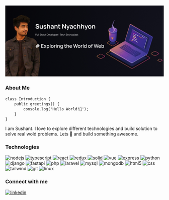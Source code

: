 [![sushantnyachhyon](https://github.com/SushantNyachhyon/sushantnyachhyon/blob/main/assets/me.jpg)](https://github.com/SushantNyachhyon/)

### About Me

    class Introduction {
        public greetings() {
    	    console.log('Hello World!👋');
        }
    }

I am Sushant. I love to explore different technologies and build solution to solve real wold problems. Lets :link: and build something awesome.

### Technologies

![nodejs](https://img.shields.io/badge/Nodejs-282C34?style=for-the-badge&logo=node.js)&nbsp;![typescript](https://img.shields.io/badge/Typescript-282C34?style=for-the-badge&logo=typescript)&nbsp;![react](https://img.shields.io/badge/React-282C34?style=for-the-badge&logo=react)&nbsp;![redux](https://img.shields.io/badge/Redux-282C34?style=for-the-badge&logo=redux)&nbsp;![solid](https://img.shields.io/badge/Solid-282C34?style=for-the-badge&logo=solid)&nbsp;![vue](https://img.shields.io/badge/Vue-282C34?style=for-the-badge&logo=vue.js)&nbsp;![express](https://img.shields.io/badge/Express-282C34?style=for-the-badge&logo=express)&nbsp;![python](https://img.shields.io/badge/Python-282C34?style=for-the-badge&logo=python)&nbsp;![django](https://img.shields.io/badge/Django-282C34?style=for-the-badge&logo=django)&nbsp;![fastapi](https://img.shields.io/badge/FastAPI-282C34?style=for-the-badge&logo=fastapi)&nbsp;![php](https://img.shields.io/badge/PHP-282C34?style=for-the-badge&logo=php)&nbsp;![laravel](https://img.shields.io/badge/Laravel-282C34?style=for-the-badge&logo=laravel)&nbsp;![mysql](https://img.shields.io/badge/MySQL-282C34?style=for-the-badge&logo=mysql)&nbsp;![mongodb](https://img.shields.io/badge/MongoDB-282C34?style=for-the-badge&logo=mongodb)&nbsp;![html5](https://img.shields.io/badge/HTML5-282C34?style=for-the-badge&logo=html5)&nbsp;![css](https://img.shields.io/badge/CSS3-282C34?style=for-the-badge&logo=css3)&nbsp;![tailwind](https://img.shields.io/badge/Tailwind-282C34?style=for-the-badge&logo=tailwindcss)&nbsp;![git](https://img.shields.io/badge/GIT-282C34?style=for-the-badge&logo=git)&nbsp;![linux](https://img.shields.io/badge/Linux-282C34?style=for-the-badge&logo=linux)

### Connect with me

[![linkedin](https://img.shields.io/badge/sushantnyachhyon-0072b1?logo=linkedin)](https://www.linkedin.com/in/sushant-nyachhyon/)
